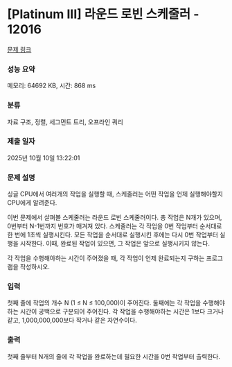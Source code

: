 # [Platinum III] 라운드 로빈 스케줄러 - 12016 

[문제 링크](https://www.acmicpc.net/problem/12016) 

### 성능 요약

메모리: 64692 KB, 시간: 868 ms

### 분류

자료 구조, 정렬, 세그먼트 트리, 오프라인 쿼리

### 제출 일자

2025년 10월 10일 13:22:01

### 문제 설명

<p>싱글 CPU에서 여러개의 작업을 실행할 때, 스케줄러는 어떤 작업을 언제 실행해야할지 CPU에게 알려준다.</p>

<p>이번 문제에서 살펴볼 스케줄러는 라운드 로빈 스케줄러이다. 총 작업은 N개가 있으며, 0번부터 N-1번까지 번호가 매겨져 있다. 스케줄러는 각 작업을 0번 작업부터 순서대로 한 번에 1초씩 실행시킨다. 모든 작업을 순서대로 실행시킨 후에는 다시 0번 작업부터 실행을 시작한다. 이때, 완료된 작업이 있으면, 그 작업은 앞으로 실행시키지 않는다.</p>

<p>각 작업을 수행해야하는 시간이 주어졌을 때, 각 작업이 언제 완료되는지 구하는 프로그램을 작성하시오.</p>

### 입력 

 <p>첫째 줄에 작업의 개수 N (1 ≤ N ≤ 100,000)이 주어진다. 둘째에는 각 작업을 수행해야하는 시간이 공백으로 구분되어 주어진다. 각 작업을 수행해야하는 시간은 1보다 크거나 같고, 1,000,000,000보다 작거나 같은 자연수이다.</p>

### 출력 

 <p>첫째 줄부터 N개의 줄에 각 작업을 완료하는데 필요한 시간을 0번 작업부터 출력한다.</p>

